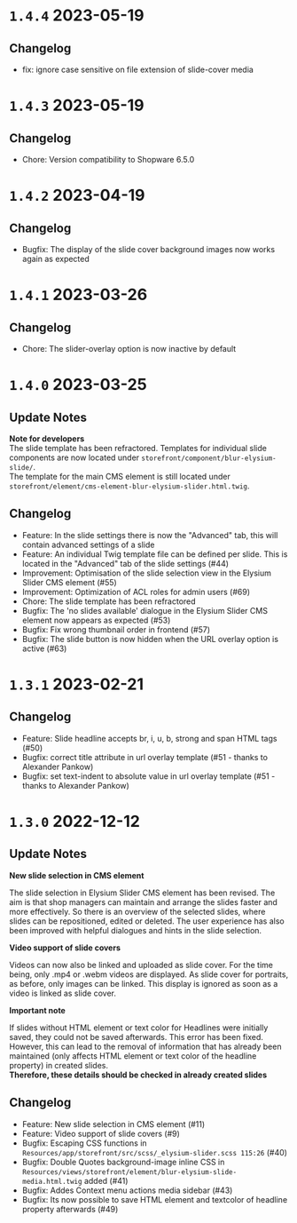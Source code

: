 # `1.4.4` 2023-05-19

## Changelog
- fix: ignore case sensitive on file extension of slide-cover media

# `1.4.3` 2023-05-19

## Changelog
- Chore: Version compatibility to Shopware 6.5.0

# `1.4.2` 2023-04-19

## Changelog
- Bugfix: The display of the slide cover background images now works again as expected

# `1.4.1` 2023-03-26

## Changelog
- Chore: The slider-overlay option is now inactive by default

# `1.4.0` 2023-03-25

## Update Notes

**Note for developers**  
The slide template has been refractored. Templates for individual slide components are now located under `storefront/component/blur-elysium-slide/`.  
The template for the main CMS element is still located under `storefront/element/cms-element-blur-elysium-slider.html.twig`.

## Changelog
- Feature: In the slide settings there is now the "Advanced" tab, this will contain advanced settings of a slide
- Feature: An individual Twig template file can be defined per slide. This is located in the "Advanced" tab of the slide settings (#44)
- Improvement: Optimisation of the slide selection view in the Elysium Slider CMS element (#55)
- Improvement: Optimization of ACL roles for admin users (#69)
- Chore: The slide template has been refractored
- Bugfix: The 'no slides available' dialogue in the Elysium Slider CMS element now appears as expected (#53)
- Bugfix: Fix wrong thumbnail order in frontend (#57)
- Bugfix: The slide button is now hidden when the URL overlay option is active (#63)

# `1.3.1` 2023-02-21

## Changelog
- Feature: Slide headline accepts br, i, u, b, strong and span HTML tags (#50)
- Bugfix: correct title attribute in url overlay template (#51 - thanks to Alexander Pankow)
- Bugfix: set text-indent to absolute value in url overlay template (#51 - thanks to Alexander Pankow)

# `1.3.0` 2022-12-12

## Update Notes

**New slide selection in CMS element**  

The slide selection in Elysium Slider CMS element has been revised. The aim is that shop managers can maintain and arrange the slides faster and more effectively. 
So there is an overview of the selected slides, where slides can be repositioned, edited or deleted. The user experience has also been improved with helpful dialogues and hints in the slide selection.  

**Video support of slide covers**  

Videos can now also be linked and uploaded as slide cover. For the time being, only .mp4 or .webm videos are displayed. As slide cover for portraits, as before, only images can be linked. This display is ignored as soon as a video is linked as slide cover.  

**Important note**  

If slides without HTML element or text color for Headlines were initially saved, they could not be saved afterwards. This error has been fixed.  
However, this can lead to the removal of information that has already been maintained (only affects HTML element or text color of the headline property) in created slides.  
**Therefore, these details should be checked in already created slides**

## Changelog
- Feature: New slide selection in CMS element (#11)
- Feature: Video support of slide covers (#9)
- Bugfix: Escaping CSS functions in `Resources/app/storefront/src/scss/_elysium-slider.scss 115:26` (#40)
- Bugfix: Double Quotes background-image inline CSS in `Resources/views/storefront/element/blur-elysium-slide-media.html.twig` added (#41)
- Bugfix: Addes Context menu actions media sidebar (#43)
- Bugfix: Its now possible to save HTML element and textcolor of headline property afterwards (#49)